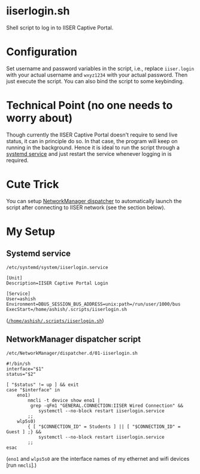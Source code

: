# iiserlogin.sh

Shell script to log in to IISER Captive Portal.

# Configuration

Set username and password variables in the script, i.e., replace `iiser.login`
with your actual username and `wxyz1234` with your actual password. Then just
execute the script. You can also bind the script to some keybinding.

# Technical Point (no one needs to worry about)

Though currently the IISER Captive Portal doesn't require to send live status,
it can in principle do so. In that case, the program will keep on running in
the background. Hence it is ideal to run the script through a
[systemd service](https://wiki.archlinux.org/title/Systemd#Writing_unit_files)
and just restart the service whenever logging in is required.

# Cute Trick

You can setup
[NetworkManager dispatcher](https://wiki.archlinux.org/title/NetworkManager#Network_services_with_NetworkManager_dispatcher)
to automatically launch the script after connecting to IISER network (see the
section below).

# My Setup

## Systemd service

`/etc/systemd/system/iiserlogin.service`


```
[Unit]
Description=IISER Captive Portal Login
 
[Service]
User=ashish
Environment=DBUS_SESSION_BUS_ADDRESS=unix:path=/run/user/1000/bus
ExecStart=/home/ashish/.scripts/iiserlogin.sh

```
([`/home/ashish/.scripts/iiserlogin.sh`](https://github.com/ashish-yadav11/dotfiles/blob/master/scripts/iiserlogin.sh))

## NetworkManager dispatcher script

`/etc/NetworkManager/dispatcher.d/01-iiserlogin.sh`


```
#!/bin/sh
interface="$1"
status="$2"

[ "$status" != up ] && exit
case "$interface" in
    eno1)
        nmcli -t device show eno1 |
         grep -qFm1 "GENERAL.CONNECTION:IISER Wired Connection" &&
            systemctl --no-block restart iiserlogin.service
        ;;
    wlp5s0)
        { [ "$CONNECTION_ID" = Students ] || [ "$CONNECTION_ID" = Guest ] ;} &&
            systemctl --no-block restart iiserlogin.service
        ;;
esac

```
(`eno1` and `wlps5s0` are the interface names of my ethernet and wifi devices
[run `nmcli`].)
